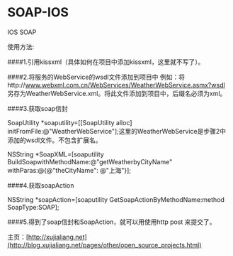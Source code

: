 SOAP-IOS
========

IOS SOAP

使用方法:

####1.引用kissxml（具体如何在项目中添加kissxml，这里就不写了）。

####2.将服务的WebService的wsdl文件添加到项目中
例如：将http://www.webxml.com.cn/WebServices/WeatherWebService.asmx?wsdl 另存为WeatherWebService.xml。将此文件添加到项目中，后缀名必须为xml。

####3.获取soap信封

SoapUtility *soaputility=[[SoapUtility alloc] initFromFile:@"WeatherWebService"];这里的WeatherWebService是步骤2中添加的wsdl文件。不包含扩展名。

NSString *SoapXML=[soaputility BuildSoapwithMethodName:@"getWeatherbyCityName" withParas:@{@"theCityName": @"上海"}];

####4.获取soapAction

NSString *soapAction=[soaputility GetSoapActionByMethodName:method SoapType:SOAP];

####5.得到了soap信封和SoapAction，就可以用使用http post 来提交了。

主页：[http://xujialiang.net](http://blog.xujialiang.net/pages/other/open_source_projects.html)
